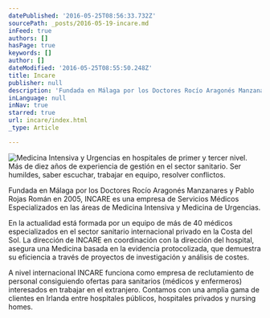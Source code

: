 ```yaml
---
datePublished: '2016-05-25T08:56:33.732Z'
sourcePath: _posts/2016-05-19-incare.md
inFeed: true
authors: []
hasPage: true
keywords: []
author: []
dateModified: '2016-05-25T08:55:50.248Z'
title: Incare
publisher: null
description: 'Fundada en Málaga por los Doctores Rocío Aragonés Manzanares y Pablo Rojas Román en 2005, INCARE es una empresa de Servicios Médicos Especializados en las áreas de Medicina Intensiva y Medicina de Urgencias.'
inLanguage: null
inNav: true
starred: true
url: incare/index.html
_type: Article

---
```

![Medicina Intensiva y Urgencias en hospitales de primer y tercer nivel.                              Más de diez años de experiencia de gestión en el sector sanitario.                                     Ser humildes, saber escuchar, trabajar en equipo, resolver conflictos.](https://s3-us-west-2.amazonaws.com/the-grid-img/p/3291e1b4f5e555b167df6098dbb37ab6c8cbb49d.jpg)

Fundada en Málaga por los Doctores Rocío Aragonés Manzanares y Pablo Rojas Román en 2005, INCARE es una empresa de Servicios Médicos Especializados en las áreas de Medicina Intensiva y Medicina de Urgencias.

En la actualidad está formada por un equipo de más de 40 médicos especializados en el sector sanitario internacional privado en la Costa del Sol. La dirección de INCARE en coordinación con la dirección del hospital, asegura una Medicina basada en la evidencia protocolizada, que demuestra su eficiencia a través de proyectos de investigación y análisis de costes.

A nivel internacional INCARE funciona como empresa de reclutamiento de personal consiguiendo ofertas para sanitarios (médicos y enfermeros) interesados en trabajar en el extranjero. Contamos con una amplia gama de clientes en Irlanda entre hospitales públicos, hospitales privados y nursing homes.